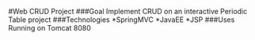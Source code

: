#Web CRUD Project
###Goal
Implement CRUD on an interactive Periodic Table project
###Technologies
*SpringMVC
*JavaEE
*JSP
###Uses
Running on Tomcat 8080
